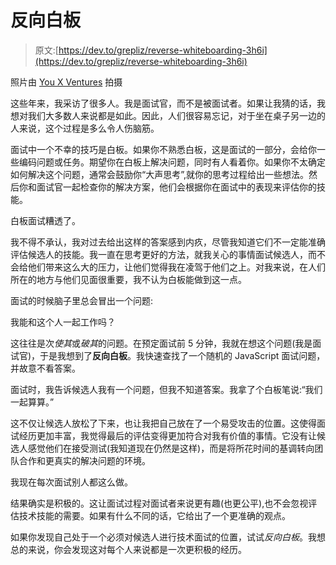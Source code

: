 # 反向白板

> 原文:[https://dev.to/grepliz/reverse-whiteboarding-3h6i](https://dev.to/grepliz/reverse-whiteboarding-3h6i)

照片由 [You X Ventures](https://unsplash.com/@youxventures) 拍摄

这些年来，我采访了很多人。我是面试官，而不是被面试者。如果让我猜的话，我想对我们大多数人来说都是如此。因此，人们很容易忘记，对于坐在桌子另一边的人来说，这个过程是多么令人伤脑筋。

面试中一个不幸的技巧是白板。如果你不熟悉白板，这是面试的一部分，会给你一些编码问题或任务。期望你在白板上解决问题，同时有人看着你。如果你不太确定如何解决这个问题，通常会鼓励你“大声思考”,就你的思考过程给出一些想法。然后你和面试官一起检查你的解决方案，他们会根据你在面试中的表现来评估你的技能。

白板面试糟透了。

我不得不承认，我对过去给出这样的答案感到内疚，尽管我知道它们不一定能准确评估候选人的技能。我一直在思考更好的方法，就我关心的事情面试候选人，而不会给他们带来这么大的压力，让他们觉得我在凌驾于他们之上。对我来说，在人们所在的地方与他们见面很重要，我不认为白板能做到这一点。

面试的时候脑子里总会冒出一个问题:

我能和这个人一起工作吗？

这往往是次*使其*或*破其*的问题。在预定面试前 5 分钟，我就在想这个问题(我是面试官)，于是我想到了**反向白板**。我快速查找了一个随机的 JavaScript 面试问题，并故意不看答案。

面试时，我告诉候选人我有一个问题，但我不知道答案。我拿了个白板笔说:“我们一起算算。”

这不仅让候选人放松了下来，也让我把自己放在了一个易受攻击的位置。这使得面试经历更加丰富，我觉得最后的评估变得更加符合对我有价值的事情。它没有让候选人感觉他们在接受测试(我知道现在仍然是这样)，而是将所花时间的基调转向团队合作和更真实的解决问题的环境。

我现在每次面试别人都这么做。

结果确实是积极的。这让面试过程对面试者来说更有趣(也更公平),也不会忽视评估技术技能的需要。如果有什么不同的话，它给出了一个更准确的观点。

如果你发现自己处于一个必须对候选人进行技术面试的位置，试试*反向白板*。我想总的来说，你会发现这对每个人来说都是一次更积极的经历。